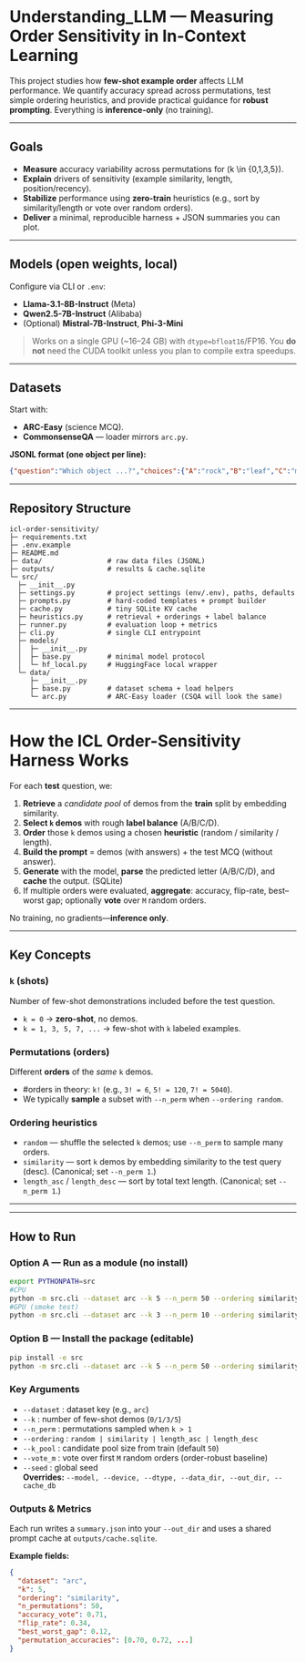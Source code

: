 # Understanding_LLM — Measuring Order Sensitivity in In-Context Learning

This project studies how **few-shot example order** affects LLM performance. We quantify accuracy spread across permutations, test simple ordering heuristics, and provide practical guidance for **robust prompting**. Everything is **inference-only** (no training).

---

## Goals

- **Measure** accuracy variability across permutations for \(k \in \{0,1,3,5\}\).
- **Explain** drivers of sensitivity (example similarity, length, position/recency).
- **Stabilize** performance using **zero-train** heuristics (e.g., sort by similarity/length or vote over random orders).
- **Deliver** a minimal, reproducible harness + JSON summaries you can plot.

---

## Models (open weights, local)

Configure via CLI or `.env`:

- **Llama-3.1-8B-Instruct** (Meta)
- **Qwen2.5-7B-Instruct** (Alibaba)
- (Optional) **Mistral-7B-Instruct**, **Phi-3-Mini**

> Works on a single GPU (~16–24 GB) with `dtype=bfloat16`/FP16. You **do not** need the CUDA toolkit unless you plan to compile extra speedups.

---

## Datasets

Start with:

- **ARC-Easy** (science MCQ).  
-  **CommonsenseQA** — loader mirrors `arc.py`.

**JSONL format (one object per line):**
```json
{"question":"Which object ...?","choices":{"A":"rock","B":"leaf","C":"metal","D":"glass"},"answer":"B"}
```
---

## Repository Structure
```text
icl-order-sensitivity/
├─ requirements.txt
├─ .env.example
├─ README.md
├─ data/                # raw data files (JSONL)
├─ outputs/             # results & cache.sqlite
└─ src/
  ├─ __init__.py
  ├─ settings.py        # project settings (env/.env), paths, defaults
  ├─ prompts.py         # hard-coded templates + prompt builder
  ├─ cache.py           # tiny SQLite KV cache
  ├─ heuristics.py      # retrieval + orderings + label balance
  ├─ runner.py          # evaluation loop + metrics
  ├─ cli.py             # single CLI entrypoint
  ├─ models/
  │  ├─ __init__.py
  │  ├─ base.py         # minimal model protocol
  │  └─ hf_local.py     # HuggingFace local wrapper
  └─ data/
     ├─ __init__.py
     ├─ base.py         # dataset schema + load helpers
     └─ arc.py          # ARC-Easy loader (CSQA will look the same)
```
---

# How the ICL Order-Sensitivity Harness Works

For each **test** question, we:

1. **Retrieve** a *candidate pool* of demos from the **train** split by embedding similarity.
2. **Select `k` demos** with rough **label balance** (A/B/C/D).
3. **Order** those `k` demos using a chosen **heuristic** (random / similarity / length).
4. **Build the prompt** = demos (with answers) + the test MCQ (without answer).
5. **Generate** with the model, **parse** the predicted letter (A/B/C/D), and **cache** the output. (SQLite)
6. If multiple orders were evaluated, **aggregate**: accuracy, flip-rate, best–worst gap; optionally **vote** over `M` random orders.

No training, no gradients—**inference only**.

---

## Key Concepts

### `k` (shots)
Number of few-shot demonstrations included before the test question.

- `k = 0` → **zero-shot**, no demos.
- `k = 1, 3, 5, 7, ...` → few-shot with `k` labeled examples.

### Permutations (orders)
Different **orders** of the *same* `k` demos.

- #orders in theory: `k!` (e.g., `3! = 6`, `5! = 120`, `7! = 5040`).
- We typically **sample** a subset with `--n_perm` when `--ordering random`.

### Ordering heuristics
- `random` — shuffle the selected `k` demos; use `--n_perm` to sample many orders.
- `similarity` — sort `k` demos by embedding similarity to the test query (desc). (Canonical; set `--n_perm 1`.)
- `length_asc` / `length_desc` — sort by total text length. (Canonical; set `--n_perm 1`.)

---
---

## How to Run

### Option A — Run as a module (no install)
```bash
export PYTHONPATH=src
#CPU
python -m src.cli --dataset arc --k 5 --n_perm 50 --ordering similarity --model Qwen/Qwen2.5-7B-Instruct --out_dir outputs/arc_qwen_k5_sim
#GPU (smoke test)
python -m src.cli --dataset arc --k 3 --n_perm 10 --ordering similarity --model Qwen/Qwen2.5-7B-Instruct --device cuda --dtype float16 --max_items 100 --out_dir outputs/arc_qwen_gpu_smoke
```

### Option B — Install the package (editable)
```bash
pip install -e src
python -m src.cli --dataset arc --k 5 --n_perm 50 --ordering similarity --model Qwen/Qwen2.5-7B-Instruct --out_dir outputs/arc_qwen_k5_sim
```

### Key Arguments
- `--dataset` : dataset key (e.g., `arc`)
- `--k` : number of few-shot demos (`0/1/3/5`)
- `--n_perm` : permutations sampled when `k > 1`
- `--ordering` : `random | similarity | length_asc | length_desc`
- `--k_pool` : candidate pool size from train (default `50`)
- `--vote_m` : vote over first `M` random orders (order-robust baseline)
- `--seed` : global seed  
**Overrides:** `--model, --device, --dtype, --data_dir, --out_dir, --cache_db`

### Outputs & Metrics
Each run writes a `summary.json` into your `--out_dir` and uses a shared prompt cache at `outputs/cache.sqlite`.

**Example fields:**
```json
{
  "dataset": "arc",
  "k": 5,
  "ordering": "similarity",
  "n_permutations": 50,
  "accuracy_vote": 0.71,
  "flip_rate": 0.34,
  "best_worst_gap": 0.12,
  "permutation_accuracies": [0.70, 0.72, ...]
}
```

